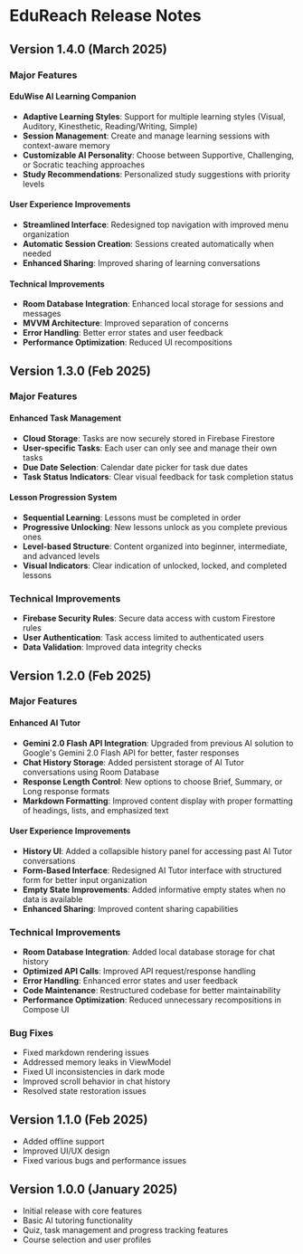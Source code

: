 # EduReach Release Notes

## Version 1.4.0 (March 2025)

### Major Features

#### EduWise AI Learning Companion
- **Adaptive Learning Styles**: Support for multiple learning styles (Visual, Auditory, Kinesthetic, Reading/Writing, Simple)
- **Session Management**: Create and manage learning sessions with context-aware memory
- **Customizable AI Personality**: Choose between Supportive, Challenging, or Socratic teaching approaches
- **Study Recommendations**: Personalized study suggestions with priority levels

#### User Experience Improvements
- **Streamlined Interface**: Redesigned top navigation with improved menu organization
- **Automatic Session Creation**: Sessions created automatically when needed
- **Enhanced Sharing**: Improved sharing of learning conversations

#### Technical Improvements
- **Room Database Integration**: Enhanced local storage for sessions and messages
- **MVVM Architecture**: Improved separation of concerns
- **Error Handling**: Better error states and user feedback
- **Performance Optimization**: Reduced UI recompositions

## Version 1.3.0 (Feb 2025)

### Major Features

#### Enhanced Task Management
- **Cloud Storage**: Tasks are now securely stored in Firebase Firestore
- **User-specific Tasks**: Each user can only see and manage their own tasks
- **Due Date Selection**: Calendar date picker for task due dates
- **Task Status Indicators**: Clear visual feedback for task completion status

#### Lesson Progression System
- **Sequential Learning**: Lessons must be completed in order
- **Progressive Unlocking**: New lessons unlock as you complete previous ones
- **Level-based Structure**: Content organized into beginner, intermediate, and advanced levels
- **Visual Indicators**: Clear indication of unlocked, locked, and completed lessons

### Technical Improvements
- **Firebase Security Rules**: Secure data access with custom Firestore rules
- **User Authentication**: Task access limited to authenticated users
- **Data Validation**: Improved data integrity checks

## Version 1.2.0 (Feb 2025)

### Major Features

#### Enhanced AI Tutor
- **Gemini 2.0 Flash API Integration**: Upgraded from previous AI solution to Google's Gemini 2.0 Flash API for better, faster responses
- **Chat History Storage**: Added persistent storage of AI Tutor conversations using Room Database
- **Response Length Control**: New options to choose Brief, Summary, or Long response formats
- **Markdown Formatting**: Improved content display with proper formatting of headings, lists, and emphasized text

#### User Experience Improvements
- **History UI**: Added a collapsible history panel for accessing past AI Tutor conversations
- **Form-Based Interface**: Redesigned AI Tutor interface with structured form for better input organization
- **Empty State Improvements**: Added informative empty states when no data is available
- **Enhanced Sharing**: Improved content sharing capabilities

### Technical Improvements
- **Room Database Integration**: Added local database storage for chat history
- **Optimized API Calls**: Improved API request/response handling
- **Error Handling**: Enhanced error states and user feedback
- **Code Maintenance**: Restructured codebase for better maintainability
- **Performance Optimization**: Reduced unnecessary recompositions in Compose UI

### Bug Fixes
- Fixed markdown rendering issues
- Addressed memory leaks in ViewModel
- Fixed UI inconsistencies in dark mode
- Improved scroll behavior in chat history
- Resolved state restoration issues

## Version 1.1.0 (Feb 2025)

- Added offline support
- Improved UI/UX design
- Fixed various bugs and performance issues

## Version 1.0.0 (January 2025)

- Initial release with core features
- Basic AI tutoring functionality
- Quiz, task management and progress tracking features
- Course selection and user profiles 
